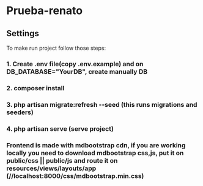 # Prueba-renato

## Settings
To make run project follow those steps:
### 1. Create .env file(copy .env.example) and on DB_DATABASE="YourDB", create manually DB
### 2. composer install
### 3. php artisan migrate:refresh --seed (this runs migrations and seeders)
### 4. php artisan serve (serve project)

### Frontend is made with mdbootstrap cdn, if you are working locally you need to download mdbootstrap css,js, put it on public/css || public/js and route it on resources/views/layouts/app (//localhost:8000/css/mdbootstrap.min.css)
